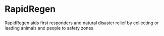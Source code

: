 # RapidRegen
RapidRegen aids first responders and natural disaster relief by collecting or leading animals and people to safety zones.
